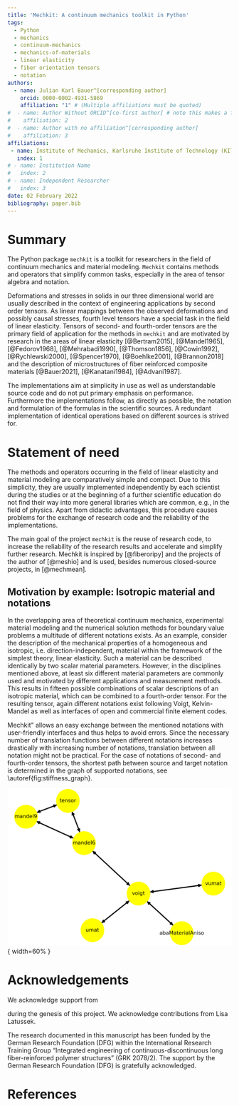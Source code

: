 ```yaml
---
title: 'Mechkit: A continuum mechanics toolkit in Python'
tags:
  - Python
  - mechanics
  - continuum-mechanics
  - mechanics-of-materials
  - linear elasticity
  - fiber orientation tensors
  - notation
authors:
  - name: Julian Karl Bauer^[corresponding author]
    orcid: 0000-0002-4931-5869
    affiliation: "1" # (Multiple affiliations must be quoted)
#  - name: Author Without ORCID^[co-first author] # note this makes a footnote saying 'co-first author'
#    affiliation: 2
#  - name: Author with no affiliation^[corresponding author]
#    affiliation: 3
affiliations:
 - name: Institute of Mechanics, Karlsruhe Institute of Technology (KIT), Germany
   index: 1
# - name: Institution Name
#   index: 2
# - name: Independent Researcher
#   index: 3
date: 02 February 2022
bibliography: paper.bib
---
```


# Summary

The Python package `mechkit` is a toolkit for researchers
in the field of continuum mechanics and material modeling.
`Mechkit` contains methods and operators
that simplify common tasks, especially in the area of tensor algebra and notation.

Deformations and stresses in solids in our three dimensional world are
usually described in the context of engineering applications by second order tensors.
As linear mappings between the observed deformations and possibly causal stresses,
fourth level tensors have a special task in the field of linear elasticity.
Tensors of second- and fourth-order tensors are the primary field of application
for the methods in `mechkit` and are motivated by research in the areas of
linear elasticity
[@Bertram2015], [@Mandel1965], [@Fedorov1968], [@Mehrabadi1990], [@Thomson1856],
[@Cowin1992], [@Rychlewski2000], [@Spencer1970], [@Boehlke2001], [@Brannon2018]
and the description of microstructures of fiber reinforced
composite materials
[@Bauer2021], [@Kanatani1984], [@Advani1987].

The implementations aim at simplicity in use as well as understandable source code
and do not put primary emphasis on performance.
Furthermore the implementations follow, as directly as possible,
the notation and formulation of the formulas in the scientific sources.
A redundant implementation of identical operations based on different
sources is strived for.


# Statement of need

The methods and operators occurring in the field of linear elasticity and material modeling are
comparatively simple and compact.
Due to this simplicity, they are usually implemented independently by each scientist
during the studies or at the beginning of a further scientific education
do not find their way into more general libraries which are common, e.g., in the field of physics.
Apart from didactic advantages, this procedure causes problems for
the exchange of research code and
the reliability of the implementations.

The main goal of the project `mechkit` is the reuse of research code,
to increase the reliability of the research results and
accelerate and simplify further research.
Mechkit is inspired by [@fiberoripy] and the projects of the author of [@meshio]
and is used, besides numerous closed-source projects, in
[@mechmean].

## Motivation by example: Isotropic material and notations

In the overlapping area of theoretical continuum mechanics, experimental
material modeling
and the numerical solution methods for boundary value problems
a multitude of different notations exists.
As an example, consider the description of the mechanical properties of a
homogeneous and isotropic, i.e. direction-independent, material within the framework of the
simplest theory, linear elasticity.
Such a material can be described identically by two scalar material parameters.
However, in the disciplines mentioned above, at least six different material parameters are commonly used
and motivated by different applications and measurement methods.
This results in fifteen possible combinations of scalar descriptions of an
isotropic material, which can be combined to a fourth-order tensor.
For the resulting tensor, again different notations exist following
Voigt, Kelvin-Mandel as well as interfaces of open and commercial finite element codes.

Mechkit" allows an easy exchange between the mentioned notations with user-friendly
interfaces and thus helps to avoid errors.
Since the necessary number of translation functions between different notations
increases drastically with increasing number of notations,
translation between all notation might not be practical.
For the case of notations of second- and fourth-order tensors,
the shortest path between source and target notation is determined
in the graph of supported notations, see \autoref{fig:stiffness_graph}.

![Currently supported notations of fourth-order stiffness tensors.\label{fig:stiffness_graph}](stiffness_graph.png){ width=60% }


# Acknowledgements

We acknowledge support from
<?insert here after contacted?>
during the genesis of this project.
We acknowledge contributions from Lisa Latussek.

The research documented in this manuscript has been funded by the German Research Foundation (DFG) within the International Research Training Group “Integrated engineering of continuous-discontinuous long fiber-reinforced polymer structures” (GRK 2078/2). The support by the German Research Foundation (DFG) is gratefully acknowledged.

# References